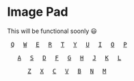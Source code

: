Image Pad
===

This will be functional soonly :smiley:

<kbd>&nbsp;[Q](#)&nbsp;</kbd> <kbd>&nbsp;[W](#)&nbsp;</kbd> <kbd>&nbsp;[E](#)&nbsp;</kbd> <kbd>&nbsp;[R](#)&nbsp;</kbd> <kbd>&nbsp;[T](#)&nbsp;</kbd> <kbd>&nbsp;[Y](#)&nbsp;</kbd> <kbd>&nbsp;[U](#)&nbsp;</kbd> <kbd>&nbsp;[I](#)&nbsp;</kbd> <kbd>&nbsp;[O](#)&nbsp;</kbd> <kbd>&nbsp;[P](#)&nbsp;</kbd>

&nbsp;&nbsp;&nbsp;&nbsp;<kbd>&nbsp;[A](#)&nbsp;</kbd> <kbd>&nbsp;[S](#)&nbsp;</kbd> <kbd>&nbsp;[D](#)&nbsp;</kbd> <kbd>&nbsp;[F](#)&nbsp;</kbd> <kbd>&nbsp;[G](#)&nbsp;</kbd> <kbd>&nbsp;[H](#)&nbsp;</kbd> <kbd>&nbsp;[J](#)&nbsp;</kbd> <kbd>&nbsp;[K](#)&nbsp;</kbd> <kbd>&nbsp;[L](#)&nbsp;</kbd> 

&nbsp;&nbsp;&nbsp;&nbsp;&nbsp;&nbsp;&nbsp;&nbsp;&nbsp;&nbsp;<kbd>&nbsp;[Z](#)&nbsp;</kbd> <kbd>&nbsp;[X](#)&nbsp;</kbd> <kbd>&nbsp;[C](#)&nbsp;</kbd> <kbd>&nbsp;[V](#)&nbsp;</kbd> <kbd>&nbsp;[B](#)&nbsp;</kbd> <kbd>&nbsp;[N](#)&nbsp;</kbd> <kbd>&nbsp;[M](#)&nbsp;</kbd> 
